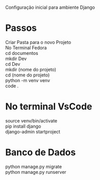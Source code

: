 <html>
 <body>
<title>
CONFIGURA-O-DJANGO 
 </title>
<br />
 <body>
Configuração inicial para ambiente Django<br />

# Passos <br />
Criar Pasta para o novo Projeto <br />
No Terminal Fedora <br />
 cd documentos <br />
 mkdir Dev <br />
 cd Dev <br />
 mkdir (nome do projeto) <br />
 cd (nome do projeto) <br />
 python -m venv venv <br />
 code . <br />
 
# No terminal VsCode <br />
source venv/bin/activate <br />
pip install django <br />
django-admin startproject <br />

# Banco de Dados <br />
python manage.py migrate <br />
python manage.py runserver <br />
 </body>
</html>
